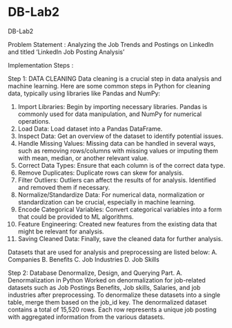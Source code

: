 # DB-Lab2
DB-Lab2


Problem Statement :
Analyzing the Job Trends and Postings on LinkedIn and titled ‘LinkedIn Job Posting Analysis’

Implementation Steps :

Step 1: DATA CLEANING
Data cleaning is a crucial step in data analysis and machine learning. Here are some common steps in Python for cleaning data, typically using libraries like Pandas and NumPy:

1. Import Libraries: Begin by importing necessary libraries. Pandas is commonly used for data manipulation, and NumPy for numerical operations.
2. Load Data: Load dataset into a Pandas DataFrame.
3. Inspect Data: Get an overview of the dataset to identify potential issues.
4. Handle Missing Values: Missing data can be handled in several ways, such as removing rows/columns with missing values or imputing them with mean, median, or another relevant value.
5. Correct Data Types: Ensure that each column is of the correct data type.
6. Remove Duplicates: Duplicate rows can skew for analysis.
7. Filter Outliers: Outliers can affect the results of for analysis. Identified and removed them if necessary.
8. Normalize/Standardize Data: For numerical data, normalization or standardization can be crucial, especially in machine learning.
9. Encode Categorical Variables: Convert categorical variables into a form that could be provided to ML algorithms.
10. Feature Engineering: Created new features from the existing data that might be relevant for analysis.
11. Saving Cleaned Data: Finally, save the cleaned data for further analysis.
    

Datasets that are used for analysis and preprocessing  are listed below:
A. Companies
B. Benefits
C. Job Industries
D. Job Skills

Step 2: Database Denormalize, Design, and Querying Part.
A. Denormalization in Python
Worked on denormalization for job-related datasets such as Job Postings Benefits, Job skills, Salaries, and job industries after preprocessing. To denormalize these datasets into a single table, merge them based on the job_id key. The denormalized dataset contains a total of 15,520 rows. Each row represents a unique job posting with aggregated information from the various datasets.

